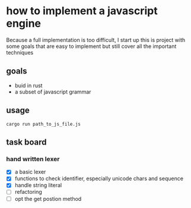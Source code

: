 # how to implement a javascript engine

Because a full implementation is too difficult, I start up this is project with some goals that are easy to implement but still cover all the important techniques
## goals
- buid in rust
- a subset of javascript grammar

## usage
```
cargo run path_to_js_file.js
```

## task board

### hand written lexer
- [x] a basic lexer
- [x] functions to check identifier, especially unicode chars and sequence
- [x] handle string literal
- [ ] refactoring
- [ ] opt the get postion method